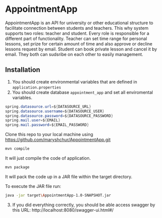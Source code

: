 # AppointmentApp
AppointmentApp is an API for university or other educational structure to facilitate connection between students and teachers. This why system supports two roles: teacher and student. Every role is responsible for a different part of functionality. 
Teacher can set time range for personal lessons, set prize for certain amount of time and also approve or decline lessons request by email.
Student can book private lesson and cancel it by email. They both can sudsribe on each other to easily management.

## Installation

 1. You should create environmental variables that are defined in ``` application.properties ```
 2. You should create database ``` appointment_app ```
and set all enviromental variables.
```java
spring.datasource.url=${DATASOURCE_URL}
spring.datasource.username=${DATASOURCE_USER}
spring.datasource.password=${DATASOURCE_PASSWORD}
spring.mail.user=${EMAIL}
spring.mail.password=${EMAIL_PASSWORD}
```
Clone this repo to your local machine using https://github.com/maryshchur/AppointmentApp.git
```bash
mvn compile
```
It will just compile the code of application.

```bash
mvn package
```
It will pack the code up in a JAR file within the target directory.

To execute the JAR file run:
```bash
java -jar target\AppointmentApp-1.0-SNAPSHOT.jar
```
  3. If you did everything correctly, you should be able access swagger by this URL: http://localhost:8080/swagger-ui.html#/
